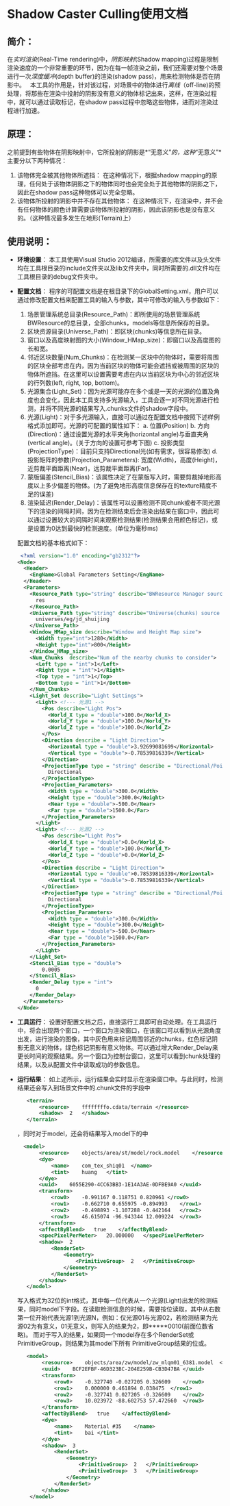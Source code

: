 # Shadow Caster Culling使用文档

## 简介：
   在*实时渲染*(Real-Time rendering)中，*阴影映射*(Shadow mapping)过程是限制渲染速度的一个非常重要的环节，因为在每一帧渲染之前，我们还需要对整个场景进行一次*深度缓冲*(depth buffer)的渲染(shadow pass)，用来检测物体是否在阴影中。
   本工具的作用是，针对该过程，对场景中的物体进行*离线*（off-line)的预处理，将那些在渲染中投射的阴影没有意义的物体标记出来，这样，在渲染过程中，就可以通过读取标记，在shadow
 pass过程中忽略这些物体，进而对渲染过程进行加速。

## 原理：
  之前提到有些物体在阴影映射中，它所投射的阴影是*“无意义”*的，这种*“无意义”*主要分以下两种情况：
1. 该物体完全被其他物体所遮挡：
在这种情况下，根据shadow mapping的原理，任何处于该物体阴影之下的物体同时也会完全处于其他物体的阴影之下，因此在shadow pass这种物体可以完全忽略。
2. 该物体所投射的阴影中并不存在其他物体：
在这种情况下，在渲染中，并不会有任何物体的颜色计算需要该物体所投射的阴影，因此该阴影也是没有意义的。（这种情况最多发生在地形(Terrain)上）

## **使用说明**：
- **环境设置**：
本工具使用Visual Studio 2012编译，所需要的库文件以及头文件均在工具根目录的include文件夹以及lib文件夹中，同时所需要的.dll文件均在工具根目录的debug文件夹中。
- **配置文档**：
程序的可配置文档是在根目录下的GlobalSetting.xml，用户可以通过修改配置文档来配置工具的输入与参数，其中可修改的输入与参数如下：
  1. 场景管理系统总目录(Resource_Path)：即所使用的场景管理系统BWResource的总目录，全部chunks，models等信息所保存的目录。
  2. 区块资源目录(Universe_Path)：即区块(chunks)等信息所在目录。
  3. 窗口以及高度映射图的大小(Window_HMap_size)：即窗口以及高度图的长和宽。
  4. 邻近区块数量(Num_Chunks)：在检测某一区块中的物体时，需要将周围的区块全部考虑在内，因为当前区块的物体可能会遮挡或被周围的区块的物体所遮挡。在这里可以设置需要考虑在内以当前区块为中心的邻近区块的行列数(left, right, top, bottom)。
  5. 光源集合(Light_Set)：因为光源可能存在多个或是一天的光源的位置及角度也会变化，因此本工具支持多光源输入，工具会逐一对不同光源进行检测，并将不同光源的结果写入.chunks文件的shadow字段中。
  6. 光源(Light)：对于多光源输入，直接可以通过在配置文档中按照下述样例格式添加<Light></Light>即可。光源的可配置的属性如下：
    a. 位置(Position)
    b. 方向(Direction)：通过设置光源的水平夹角(horizontal angle)与垂直夹角(vertical angle)。(关于方向的设置可参考下图)
    c. 投影类型(ProjectionType)：目前只支持Directional光(如有需求，很容易修改)
    d. 投影矩阵的参数(Projection_Parameters): 宽度(Width)，高度(Height)，近剪裁平面距离(Near)，远剪裁平面距离(Far)。
  7. 蒙版偏差(Stencil_Bias)：该属性决定了在蒙版写入时，需要剪裁掉地形高度以上多少偏差的物体。(为了避免地形高度信息保存在的texture精度不足的误差)
  8. 渲染延迟(Render_Delay)：该属性可以设置检测不同chunk或者不同光源下的渲染的间隔时间，因为在检测结束后会渲染出结果在窗口中，因此可以通过设置较大的间隔时间来观察检测结果(检测结果会用颜色标记)，或是设置为0达到最快的检测速度。(单位为毫秒ms)

  配置文档的基本格式如下：
  ```xml
   <?xml version="1.0" encoding="gb2312"?>    
  <Node>    
    <Header>    
      <EngName>Global Parameters Setting</EngName>    
    </Header>    
    <Parameters>    
      <Resource_Path type="string" describe="BWResource Manager source path">
        res
      </Resource_Path>    
      <Universe_Path type="string" describe="Universe(chunks) source path">
        universes/eg/jd_shuijing
      </Universe_Path>    
      <Window_HMap_size describe="Window and Height Map size">
        <Width type="int">1280</Width>
        <Height type="int">800</Height>    
      </Window_HMap_size>
      <Num_Chunks  describe="Num of the nearby chunks to consider">
        <Left type = "int">1</Left>
        <Right type = "int">1</Right>
        <Top type = "int">1</Top>
        <Bottom type = "int">1</Bottom>
      </Num_Chunks>
      <Light_Set describe="Light Settings">
        <Light> <!--- 光源1 -->
          <Pos describe="Light Pos">
            <World_X type = "double">100.0</World_X>
            <World_Y type = "double">100.0</World_Y>
            <World_Z type = "double">100.0</World_Z>
          </Pos>
          <Direction describe = "Light Direction">
            <Horizontal type = "double">3.92699081699</Horizontal>
            <Vertical type = "double">-0.78539816339</Vertical>
          </Direction>
          <ProjectionType type = "string" describe = "Directional/Point">
            Directional
          </ProjectionType>
          <Projection_Parameters>
            <Width type = "double">300.0</Width>
            <Height type = "double">300.0</Height>
            <Near type = "double">-500.0</Near>
            <Far type = "double">1500.0</Far>
          </Projection_Parameters>
        </Light>
        <Light> <!--- 光源2 -->
          <Pos describe="Light Pos">
            <World_X type = "double">0.0</World_X>
            <World_Y type = "double">100.0</World_Y>
            <World_Z type = "double">0.0</World_Z>
          </Pos>
          <Direction describe = "Light Direction">
            <Horizontal type = "double">0.78539816339</Horizontal>
            <Vertical type = "double">-0.78539816339</Vertical>
          </Direction>
          <ProjectionType type = "string" describe = "Directional/Point">
            Directional
          </ProjectionType>
          <Projection_Parameters>
            <Width type = "double">300.0</Width>
            <Height type = "double">300.0</Height>
            <Near type = "double">-500.0</Near>
            <Far type = "double">1500.0</Far>
          </Projection_Parameters>
        </Light>
      </Light_Set>
      <Stencil_Bias type = "double">
          0.0005
      </Stencil_Bias>
      <Render_Delay type = "int">
        0
      </Render_Delay> 
    </Parameters>    
  </Node> 
   ```
- **工具运行**：
	设置好配置文档之后，直接运行工具即可自动处理。在工具运行中，将会出现两个窗口，一个窗口为渲染窗口，在该窗口可以看到从光源角度出发，进行渲染的图像，其中灰色用来标记周围邻近的chunks，红色标记阴影无意义的物体，绿色标记阴影有意义物体。可以通过增大Render_Delay来更长时间的观察结果。另一个窗口为控制台窗口，这里可以看到chunk处理的结果，以及从配置文件中读取成功的参数信息。

- **运行结果**：
如上述所示，运行结果会实时显示在渲染窗口中。与此同时，检测结果还会写入到场景文件中的.chunk文件的<shadow>字段中
   ```xml
      <terrain>
          <resource>	ffffffffo.cdata/terrain	</resource>
          <shadow>	2	</shadow>
      </terrain>
   ```

	，同时对于model，还会将结果写入model下的<PrimitiveGroup>中

   ```xml
     <model>
          <resource>	objects/area/st/model/rock.model	</resource>
          <dye>
              <name>	com_tex_shiq01	</name>
              <tint>	huang	</tint>
          </dye>
          <uuid>	6055E290-4CC63BB3-1E14A3AE-0DFBE9A0	</uuid>
          <transform>
              <row0>	-0.991167 0.118751 0.820961	</row0>
              <row1>	-0.662710 0.655975 -0.894993	</row1>
              <row2>	-0.498893 -1.107288 -0.442164	</row2>
              <row3>	46.615074 -96.943344 12.009224	</row3>
          </transform>
          <affectByBlend>	true	</affectByBlend>
          <specPixelPerMeter>	20.000000	</specPixelPerMeter>
          <shadow>	2
              <RenderSet>
                  <Geometry>
                      <PrimitiveGroup>	2	</PrimitiveGroup>
                  </Geometry>
              </RenderSet>
          </shadow>
      </model>
   ```

	写入格式为32位的int格式，其中每一位代表从一个光源(Light)出发的检测结果，同时model下<shadow>字段。在读取检测信息的时候，需要按位读取，其中从右数第一位开始代表光源1到光源N，例如：仅光源01与光源02，若检测结果为光源02为有意义，01无意义，则写入<PrimitiveGroup>的结果为2，即*****0010(前面位数省略)。
而对于写入<shadow>的结果，如果同一个model存在多个RenderSet或PrimitiveGroup，则结果为其model下所有		PrimitiveGroup结果的位或。
  ```xml
     <model>
          <resource>	objects/area/zw/model/zw_mlqm01_6381.model	</resource>
          <uuid>	BCF2EFBF-46D323BC-204E259B-CB3D47BA	</uuid>
          <transform>
              <row0>	-0.327740 -0.027205 0.326609	</row0>
              <row1>	0.000000 0.461894 0.038475	</row1>
              <row2>	-0.327741 0.027205 -0.326609	</row2>
              <row3>	10.023972 -88.602753 57.472660	</row3>
          </transform>
          <affectByBlend>	true	</affectByBlend>
          <dye>
              <name>	Material #35	</name>
              <tint>	bai	</tint>
          </dye>
          <shadow>	3
              <RenderSet>
                  <Geometry>
                      <PrimitiveGroup>	2	</PrimitiveGroup>
                      <PrimitiveGroup>	3	</PrimitiveGroup>
                  </Geometry>
              </RenderSet>
          </shadow>
      </model>
  ```
